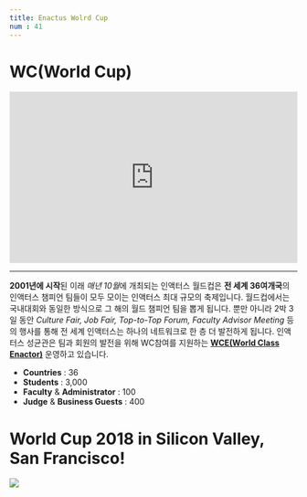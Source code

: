 ```yaml
---
title: Enactus Wolrd Cup
num : 41
---
```


# WC(World Cup)

<iframe allowtransparency="true" title="Wistia video player" allowFullscreen frameborder="0" scrolling="no" class="wistia_embed" name="wistia_embed" src="https://fast.wistia.net/embed/iframe/291hvlmovr" width="100%" height="300"></iframe>


*****

**2001년에 시작**된 이래 *매년 10월*에 개최되는 인액터스 월드컵은 **전 세계 36여개국**의 인액터스 챔피언 팀들이 모두 모이는 인액터스 최대 규모의 축제입니다. 월드컵에서는 국내대회와 동일한 방식으로 그 해의 월드 챔피언 팀을 뽑게 됩니다. 뿐만 아니라 2박 3일 동안 *Culture Fair, Job Fair, Top-to-Top Forum, Faculty Advisor Meeting* 등의 행사를 통해 전 세계 인액터스는 하나의 네트워크로 한 층 더 발전하게 됩니다.
인액터스 성균관은 팀과 회원의 발전을 위해 WC참여를 지원하는 **[WCE(World Class Enactor)](#Redirect)** 운영하고 있습니다.

+ **Countries** : 36
+ **Students** : 3,000
+ **Faculty** & **Administrator** : 100
+ **Judge** & **Business Guests** : 400


# World Cup 2018 in Silicon Valley, San Francisco!

![](http://enactuskorea.org/wp-content/uploads/2017/11/sanjose.png)
